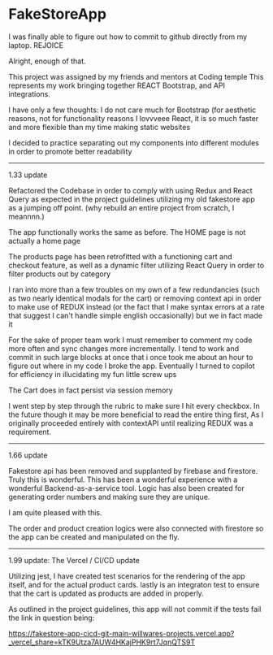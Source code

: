 # FakeStoreApp
I was finally able to figure out how to commit to github directly from my laptop. REJOICE

Alright, enough of that.

This project was assigned by my friends and mentors at Coding temple
This represents my work bringing together REACT Bootstrap, and API integrations. 

I have only a few thoughts: I do not care much for Bootstrap (for aesthetic reasons, not for functionality reasons
I lovvveee React, it is so much faster and more flexible than my time making static websites

I decided to practice separating out my components into different modules in order to promote better readability

************************************************************

1.33 update

Refactored the Codebase in order to comply with using Redux and React Query as expected in the project guidelines utilizing my old fakestore app as a jumping off point. (why rebuild an entire project from scratch, I meannnn.)

The app functionally works the same as before. 
The HOME page is not actually a home page

The products page has been retrofitted with a functioning cart and checkout feature, as well as a dynamic filter utilizing React Query in order to filter products out by category

I ran into more than a few troubles on my own of a few redundancies (such as two nearly identical modals for the cart) or removing context api in order to make use of REDUX instead (or the fact that I make syntax errors at a rate that suggest I can't handle simple english occasionally) but we in fact made it

For the sake of proper team work I must remember to comment my code more often and sync changes more incrementally. I tend to work and commit in such large blocks at once that i once took  me about an hour to figure out where in my code I broke the app. Eventually I turned to copilot for efficiency in illucidating my fun little screw ups

The Cart does in fact persist via session memory

I went step by step through the rubric to make sure I hit every checkbox. 
In the future though it may be more beneficial to read the entire thing first, As I originally proceeded entirely with contextAPI until realizing REDUX was a requirement.

*************************************************************************************

1.66 update

Fakestore api has been removed and supplanted by firebase and firestore. Truly this is wonderful. This has been a wonderful experience with a wonderful Backend-as-a-service tool.
Logic has also been created for generating order numbers and making sure they are unique.

I am quite pleased with this.

The order and product creation logics were also connected with firestore so the app can be created and manipulated on the fly.

************************************************************

1.99 update: The Vercel / CI/CD update

Utilizing jest, I have created test scenarios for the rendering of the app itself,
and for the actual product cards. lastly is an integraton test to ensure that the cart
is updated as products are added in properly.

As outlined in the project guidelines, this app will not commit if the tests fail
the link in question being:


https://fakestore-app-cicd-git-main-willwares-projects.vercel.app?_vercel_share=kTK9Utza7AUW4HKajPHK9rt7JqnQTS9T
